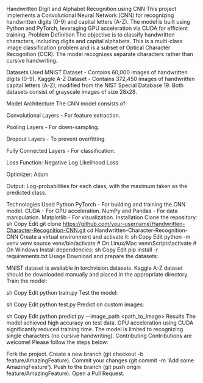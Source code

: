 Handwritten Digit and Alphabet Recognition using CNN
This project implements a Convolutional Neural Network (CNN) for recognizing handwritten digits (0-9) and capital letters (A-Z). The model is built using Python and PyTorch, leveraging GPU acceleration via CUDA for efficient training.
Problem Definition
The objective is to classify handwritten characters, including digits and capital alphabets. This is a multi-class image classification problem and is a subset of Optical Character Recognition (OCR). The model recognizes separate characters rather than cursive handwriting.

Datasets Used
MNIST Dataset - Contains 60,000 images of handwritten digits (0-9).
Kaggle A-Z Dataset - Contains 372,450 images of handwritten capital letters (A-Z), modified from the NIST Special Database 19.
Both datasets consist of grayscale images of size 28x28.

Model Architecture
The CNN model consists of:

Convolutional Layers - For feature extraction.

Pooling Layers - For down-sampling.

Dropout Layers - To prevent overfitting.

Fully Connected Layers - For classification.

Loss Function: Negative Log Likelihood Loss

Optimizer: Adam

Output: Log-probabilities for each class, with the maximum taken as the predicted class.

Technologies Used
Python
PyTorch - For building and training the CNN model.
CUDA - For GPU acceleration.
NumPy and Pandas - For data manipulation.
Matplotlib - For visualization.
Installation
Clone the repository:
sh
Copy
Edit
git clone https://github.com/your-username/Handwritten-Character-Recognition-CNN.git
cd Handwritten-Character-Recognition-CNN
Create a virtual environment and activate it:
sh
Copy
Edit
python -m venv venv
source venv/bin/activate    # On Linux/Mac
venv\Scripts\activate       # On Windows
Install dependencies:
sh
Copy
Edit
pip install -r requirements.txt
Usage
Download and prepare the datasets:

MNIST dataset is available in torchvision.datasets.
Kaggle A-Z dataset should be downloaded manually and placed in the appropriate directory.
Train the model:

sh
Copy
Edit
python train.py
Test the model:

sh
Copy
Edit
python test.py
Predict on custom images:

sh
Copy
Edit
python predict.py --image_path <path_to_image>
Results
The model achieved high accuracy on test data.
GPU acceleration using CUDA significantly reduced training time.
The model is limited to recognizing single characters (no cursive handwriting).
Contributing
Contributions are welcome! Please follow the steps below:

Fork the project.
Create a new branch (git checkout -b feature/AmazingFeature).
Commit your changes (git commit -m 'Add some AmazingFeature').
Push to the branch (git push origin feature/AmazingFeature).
Open a Pull Request.
